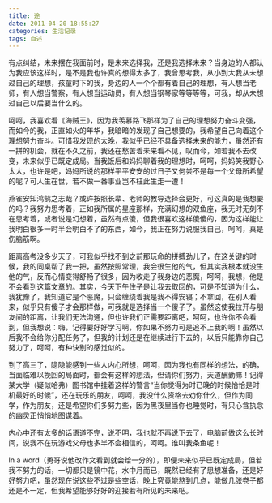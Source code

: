 ```yaml
---
title: 途
date: 2011-04-20 18:55:27
categories: 生活记录
tags: 自述
---
```


有点纠结，未来摆在我面前时，是未来选择我，还是我选择未来？当身边的人都认为我应该这样时，是不是我也许真的想得太多了，我曾思考我，从小到大我从未想过自己的理想，孩童时下的我，身边的人一个个都有着自己的理想，有人想当老师，有人想当警察，有人想当运动员，有人想当钢琴家等等等等，可我，却从未想过自己以后要当什么的。

呵呵，我喜欢看《海贼王》，因为我羡慕路飞那样为了自己的理想努力奋斗变强，而如今的我，正直如火的年华，我暗暗的发现了自己想要的，我希望自己向着这个理想努力奋斗。可惜我发现的太晚，我似乎已经不具备选择未来的能力，虽然还有一拼的机会，就在不久之前，我还在愁苦着未来看不见，叹而今，如若我不去改变，未来似乎已既定成局。当我饭后和妈妈聊着我的理想时，呵呵，妈妈笑我野心太大，也许是吧，妈妈所说的那样平平安安的过日子又何尝不是每一个父母所希望的呢？可人生在世，若不做一番事业岂不枉此生走一遭！

燕雀安知鸿鹄之志哉？或许按照长辈、老师的教导选择会更好，可这真的是我想要的吗？我努力思考着，正如我所属的星座那样，充满幻想的双鱼座，我无时无刻不在思考着，或者说是幻想着，虽然有点傻，但我很喜欢这样傻傻的，因为这样能让我明白很多一时半会明白不了的东西，如今，我正在努力说服我自己，呵呵，真是伤脑筋啊。

距离高考没多少天了，可我似乎找不到之前那玩命的拼搏劲儿了，在这关键的时候，我的同桌帮了我一把，虽然按照常理，我会很生他的气，但其实我根本就没生他的气，反而心情变得舒畅了很多，因为收走了我身边的恶魔，呵呵，我想，他是不会看到这篇文章的。其实，今天下午住子是让我去取回的，可是不知道为什么，我犹豫了，我知道它是个恶魔，只会缠绕着我是我不得安寝；不拿回，在别人看来，似乎只有傻子才会那样做，可我就是选择当一个傻子了。虽然这使我拉开与朋友间的距离，让我们无法沟通，但也许我们正需要距离吧，呵呵，也许你不会看到，但我想说：嗨，记得要好好学习啊，你如果不努力可是追不上我的啊！虽然以后我不会给你分配任务了，但我的计划还是在继续进行下去的，以后只能靠你自己努力了，呵呵，有种诀别的感觉似的。

到了高三了，隐隐能感到一些人内心所想，呵呵，因为我也有同样的想法，的确，当面临难以挽回的局面时，都会有这样的想法，但请你们努力，天道酬勤嘛！记得某大学（疑似哈弗）图书馆中挂着这样的警言“当你觉得为时已晚的时候恰恰是时机最好的时候”，还在玩乐的朋友，呵呵，我没什么资格去劝你什么，但作为同学，作为朋友，还是希望你们多努力些，因为黑夜里当你也睡觉时，有只心含执念的幽灵正悄悄地图谋着。

内心中还有太多的话语道不完，说不明，我也就不再说下去了，电脑前做这么长时间，说我不在玩游戏父母也多半不会相信的，呵呵。谁叫我条鱼呢！

In a word（勇哥说他改作文看到就会给一分的），即便未来似乎已既定成局，但若我不努力的话，一切都只是镜中花，水中月而已，既然已经有了思想准备，还是好好努力吧，虽然现在说这些不过是些空话，晚上究竟能熬到几点，能做几张卷子都还是不一定，但我希望能够好好的迎接若有所见的未来吧。
